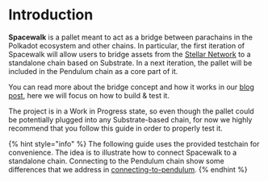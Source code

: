 # Introduction

**Spacewalk** is a pallet meant to act as a bridge between parachains in the Polkadot ecosystem and other chains. In particular, the first iteration of Spacewalk will allow users to bridge assets from the [Stellar Network](https://www.stellar.org/) to a standalone chain based on Substrate. In a next iteration, the pallet will be included in the Pendulum chain as a core part of it.

You can read more about the bridge concept and how it works in our [blog post](https://pendulum-chain.medium.com/introducing-spacewalk-the-trust-minimized-bridge-between-stellar-and-pendulum-68ddbe7349a0), here we will focus on how to build & test it.&#x20;

The project is in a Work in Progress state, so even though the pallet could be potentially plugged into any Substrate-based chain, for now we highly recommend that you follow this guide in order to properly test it.

{% hint style="info" %}
The following guide uses the provided testchain for convenience. The idea is to illustrate how to connect Spacewalk to a standalone chain. Connecting to the Pendulum chain show some differences that we address in [connecting-to-pendulum](connecting-to-pendulum/ "mention").
{% endhint %}
